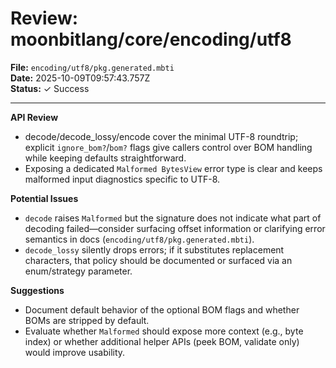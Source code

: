 # Review: moonbitlang/core/encoding/utf8

**File:** `encoding/utf8/pkg.generated.mbti`  
**Date:** 2025-10-09T09:57:43.757Z  
**Status:** ✓ Success

---

**API Review**
- decode/decode_lossy/encode cover the minimal UTF-8 roundtrip; explicit `ignore_bom?`/`bom?` flags give callers control over BOM handling while keeping defaults straightforward.
- Exposing a dedicated `Malformed BytesView` error type is clear and keeps malformed input diagnostics specific to UTF-8.

**Potential Issues**
- `decode` raises `Malformed` but the signature does not indicate what part of decoding failed—consider surfacing offset information or clarifying error semantics in docs (`encoding/utf8/pkg.generated.mbti`).
- `decode_lossy` silently drops errors; if it substitutes replacement characters, that policy should be documented or surfaced via an enum/strategy parameter.

**Suggestions**
- Document default behavior of the optional BOM flags and whether BOMs are stripped by default.
- Evaluate whether `Malformed` should expose more context (e.g., byte index) or whether additional helper APIs (peek BOM, validate only) would improve usability.
